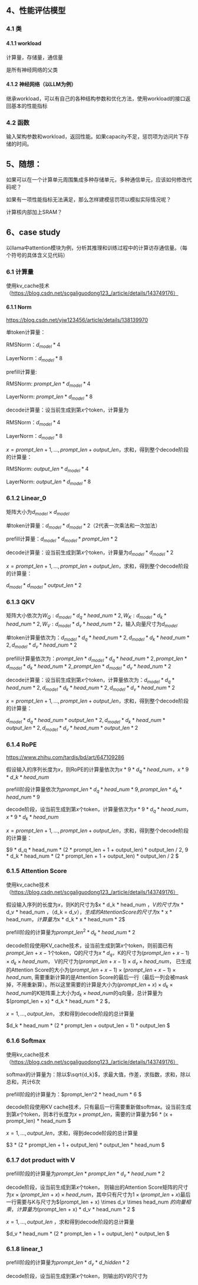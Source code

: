 ## 4、性能评估模型

### 4.1 类

#### 4.1.1 workload

计算量，存储量，通信量

是所有神经网络的父类

#### 4.1.2 神经网络（以LLM为例）

继承workload，可以有自己的各种结构参数和优化方法，使用workload的接口返回基本的性能指标

### 4.2 函数

输入架构参数和workload，返回性能。如果capacity不足，惩罚项为访问片下存储的时间。





## 5、随想：

如果可以在一个计算单元周围集成多种存储单元，多种通信单元，应该如何修改代码呢？

如果有一项性能指标无法满足，那么怎样建模惩罚项以模拟实际情况呢？

计算核内部加上SRAM？

## 6、case study

以llama中attention模块为例，分析其推理和训练过程中的计算访存通信量。（每个符号的具体含义见代码）

### 6.1 计算量

使用kv\_cache技术（https://blog.csdn.net/scgaliguodong123_/article/details/143749176）

#### 6.1.1 Norm

https://blog.csdn.net/yjw123456/article/details/138139970

单token计算量：

RMSNorm：$d_{model} * 4$

LayerNorm：$d_{model} * 8$

prefill计算量:

RMSNorm:  $prompt\_len * d_{model} * 4$

LayerNorm: $prompt\_len * d_{model} * 8$

decode计算量：设当前生成到第$x$个token，计算量为

RMSNorm：$d_{model} * 4$

LayerNorm：$d_{model} * 8$

$x=prompt\_len + 1, ..., prompt\_len + output\_len$，求和，得到整个decode阶段的计算量：

RMSNorm:  $output\_len * d_{model} * 4$

LayerNorm: $output\_len * d_{model} * 8$

### 6.1.2 Linear_0

矩阵大小为$d_{model}\times d_{model}$

单token计算量：$d_{model} * d_{model} * 2$（2代表一次乘法和一次加法）

prefill计算量：$d_{model} * d_{model} * prompt\_len * 2$

decode计算量：设当前生成到第$x$个token，计算量为$d_{model} * d_{model} * 2$

$x=prompt\_len + 1, ..., prompt\_len + output\_len$，求和，得到整个decode阶段的计算量：

$d_{model} * d_{model} * output\_len * 2$

### 6.1.3 QKV

矩阵大小依次为$W_Q:d_{model} * d_q * head\_num * 2, W_K:d_{model} * d_k * head\_num * 2, W_V:d_{model} * d_v * head\_num * 2$，输入向量尺寸为$d_{model}$

单token计算量依次为：$d_{model} * d_q * head\_num * 2, d_{model} * d_k * head\_num * 2, d_{model} * d_v * head\_num * 2$

prefill计算量依次为：$prompt\_len * d_{model} * d_q * head\_num * 2, prompt\_len * d_{model} * d_k * head\_num *2, prompt\_len * d_{model} * d_v * head\_num * 2$

decode计算量：设当前生成到第$x$个token，计算量依次为：$d_{model} * d_q * head\_num * 2, d_{model} * d_k * head\_num * 2, d_{model} * d_v * head\_num * 2$

$x=prompt\_len + 1, ..., prompt\_len + output\_len$，求和，得到整个decode阶段的计算量：

$d_{model} * d_q * head\_num * output\_len * 2, d_{model} * d_k * head\_num * output\_len * 2, d_{model} * d_v * head\_num * output\_len * 2$

### 6.1.4 RoPE

https://www.zhihu.com/tardis/bd/art/647109286

假设输入的序列长度为$x$，则RoPE的计算量依次为$x * 9 * d_q * head\_num， x * 9 * d\_k * head\_num$

prefill阶段计算量依次为$prompt\_len * d_q * head\_num * 9, prompt\_len * d_k * head\_num * 9$

decode阶段，设当前生成到第$x$个token，计算量依次为$x * 9 * d_q * head\_num， x * 9 * d_k * head\_num$

$x=prompt\_len + 1, ..., prompt\_len + output\_len$，求和，得到整个decode阶段的计算量：

$9 * d_q * head\_num * (2 * prompt\_len + 1 + output\_len) * output\_len / 2, 9 * d_k * head\_num * (2 * prompt\_len + 1 + output\_len) * output\_len / 2 $

### 6.1.5 Attention Score

使用kv\_cache技术（https://blog.csdn.net/scgaliguodong123_/article/details/143749176）

假设输入序列的长度为$x$，则K的尺寸为$x * d_k * head\_num $， V的尺寸为$x * d_v * head\_num $， （$d_k = d_v$），生成的Attention Score的尺寸为$x * x * head\_num$，计算量为$x * d_k * x * head\_num * 2$

prefill阶段的计算量为$prompt\_len^2 * d_k * head\_num *2$

decode阶段使用KV_cache技术，设当前生成到第$x$个token，则前面已有$prompt\_len + x - 1$个token，Q的尺寸为$x * d_q$，K的尺寸为$(prompt\_len + x - 1) \times d_k \times head\_num$， V的尺寸为$(prompt\_len + x - 1) \times d_v \times head\_num$， 已生成的Attention Score的大小为$(prompt\_len + x - 1) \times (prompt\_len + x - 1) \times head\_num$, 需要重新计算的是Attention Score的最后一行（最后一列会被mask掉，不用重新算）。所以这里需要的计算是大小为$(prompt\_len + x) \times d_k \times head\_num$的K矩阵乘上大小为$d_k \times head\_num$的q向量，总计算量为$(prompt\_len + x) * d_k * head\_num * 2 $， 

$x = 1, ..., output\_len$， 求和得到decode阶段的总计算量

$d_k * head\_num * (2 * prompt\_len + output\_len + 1) * output\_len $

### 6.1.6 Softmax

使用kv\_cache技术（https://blog.csdn.net/scgaliguodong123_/article/details/143749176）

softmax的计算量为：除以$\sqrt{d_k}$，求最大值，作差，求指数，求和，除以总和，共计6次

prefill阶段的计算量为：$prompt\_len^2 * head\_num * 6 $

decode阶段使用KV cache技术，只有最后一行需要重新做softmax。设当前生成到第$x$个token，则本行长度为$x + prompt\_len$，需要的计算量为$6 * (x + prompt\_len) * head\_num $

$x = 1, ..., output\_len$，求和，得到decode阶段的总计算量

$3 * (2 * prompt\_len + 1 + output\_len) * output\_len * head\_num $

### 6.1.7 dot product with V

prefill阶段的计算量为$prompt\_len * prompt\_len * d_v * head\_num * 2$

decode阶段，设当前生成到第$x$个token， 则输出的Attention Score矩阵的尺寸为$x \times (prompt\_len + x) \times head\_num$，其中只有尺寸为$1 \times (prompt\_len + x)$最后一行需要与K与尺寸为$(prompt\_len + x) \times d_v \times head\_num $的向量相乘，计算量为$(prompt\_len + x) * d_v * head\_num * 2 $

$x = 1, ..., output\_len$ ，求和得到decode阶段的总计算量

$d_v * head\_num * (2 * prompt\_len + 1 + output\_len) * output\_len $

### 6.1.8 linear_1

prefill阶段的计算量为$prompt\_len * d_v * d\_hidden * 2$

decode阶段，设当前生成到第$x$个token，则输出的V的尺寸为
